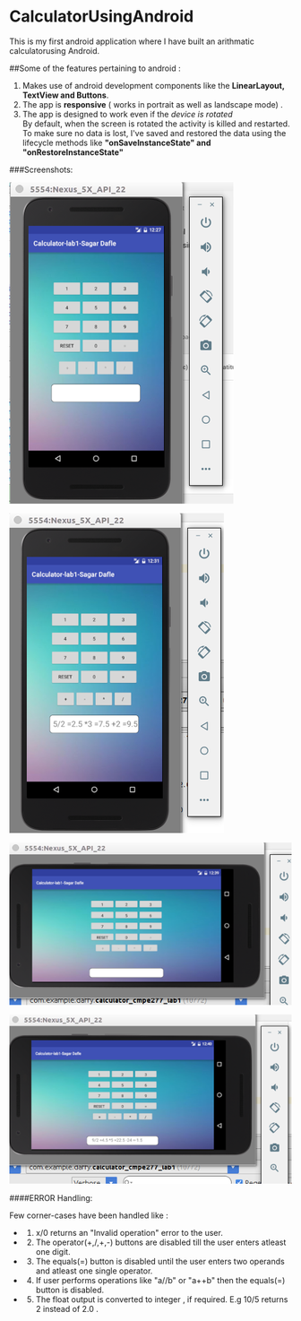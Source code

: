 # CalculatorUsingAndroid
This is my first android application where I have built an arithmatic calculatorusing Android.

##Some of the features pertaining to android : 
1. Makes use of android development components like the **LinearLayout, TextView and Buttons**.
2. The app is **responsive** ( works in portrait as well as landscape mode) .
3. The app is designed to work even if the *device is rotated*  
By default, when the screen is rotated the activity is killed and restarted. 
To make sure no data is lost, I've saved and restored the data using the lifecycle methods like **"onSaveInstanceState" and "onRestoreInstanceState"**

###Screenshots:

![alt text](https://github.com/sagardafle/CalculatorUsingAndroid/blob/master/Screenshots/Screenshot%20from%202016-06-20%2001-28-35.png "The homescreen of calculator in portrait mode") 

![alt text](https://github.com/sagardafle/CalculatorUsingAndroid/blob/master/Screenshots/Screenshot%20from%202016-06-20%2001-31-59.png "Performed some basic calculation in the app. The app is capable to perform the chain operations. A division,multiplicaiton and addition has been performed in this case") 

![alt text](https://github.com/sagardafle/CalculatorUsingAndroid/blob/master/Screenshots/Screenshot%20from%202016-06-20%2001-40-36.png "The homescreen of calculator in landscape mode") 

![alt text](https://github.com/sagardafle/CalculatorUsingAndroid/blob/master/Screenshots/Screenshot%20from%202016-06-20%2001-41-23.png "The buttons and the entire layout are resized to make sure that the entire app behaves as expected. Capable to restore the data on screen orientation.") 

####ERROR Handling:

Few corner-cases have been handled like :
* 1. x/0 returns an "Invalid operation" error to the user.
* 2. The operator(+,/,+,-) buttons are disabled till the user enters atleast one digit.
* 3. The equals(=) button is disabled until the user enters two operands and atleast one single operator.
* 4. If user performs operations like "a//b" or "a++b" then the equals(=) button is disabled. 
* 5. The float output is converted to integer , if required. E.g 10/5 returns 2 instead of 2.0 .

